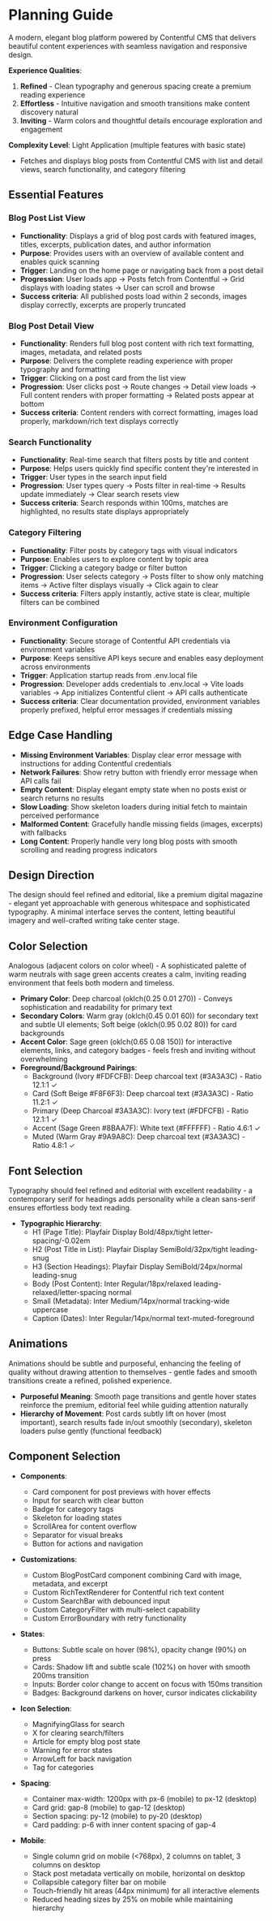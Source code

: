 # Planning Guide

A modern, elegant blog platform powered by Contentful CMS that delivers beautiful content experiences with seamless navigation and responsive design.

**Experience Qualities**:
1. **Refined** - Clean typography and generous spacing create a premium reading experience
2. **Effortless** - Intuitive navigation and smooth transitions make content discovery natural
3. **Inviting** - Warm colors and thoughtful details encourage exploration and engagement

**Complexity Level**: Light Application (multiple features with basic state)
  - Fetches and displays blog posts from Contentful CMS with list and detail views, search functionality, and category filtering

## Essential Features

### Blog Post List View
- **Functionality**: Displays a grid of blog post cards with featured images, titles, excerpts, publication dates, and author information
- **Purpose**: Provides users with an overview of available content and enables quick scanning
- **Trigger**: Landing on the home page or navigating back from a post detail
- **Progression**: User loads app → Posts fetch from Contentful → Grid displays with loading states → User can scroll and browse
- **Success criteria**: All published posts load within 2 seconds, images display correctly, excerpts are properly truncated

### Blog Post Detail View
- **Functionality**: Renders full blog post content with rich text formatting, images, metadata, and related posts
- **Purpose**: Delivers the complete reading experience with proper typography and formatting
- **Trigger**: Clicking on a post card from the list view
- **Progression**: User clicks post → Route changes → Detail view loads → Full content renders with proper formatting → Related posts appear at bottom
- **Success criteria**: Content renders with correct formatting, images load properly, markdown/rich text displays correctly

### Search Functionality
- **Functionality**: Real-time search that filters posts by title and content
- **Purpose**: Helps users quickly find specific content they're interested in
- **Trigger**: User types in the search input field
- **Progression**: User types query → Posts filter in real-time → Results update immediately → Clear search resets view
- **Success criteria**: Search responds within 100ms, matches are highlighted, no results state displays appropriately

### Category Filtering
- **Functionality**: Filter posts by category tags with visual indicators
- **Purpose**: Enables users to explore content by topic area
- **Trigger**: Clicking a category badge or filter button
- **Progression**: User selects category → Posts filter to show only matching items → Active filter displays visually → Click again to clear
- **Success criteria**: Filters apply instantly, active state is clear, multiple filters can be combined

### Environment Configuration
- **Functionality**: Secure storage of Contentful API credentials via environment variables
- **Purpose**: Keeps sensitive API keys secure and enables easy deployment across environments
- **Trigger**: Application startup reads from .env.local file
- **Progression**: Developer adds credentials to .env.local → Vite loads variables → App initializes Contentful client → API calls authenticate
- **Success criteria**: Clear documentation provided, environment variables properly prefixed, helpful error messages if credentials missing

## Edge Case Handling

- **Missing Environment Variables**: Display clear error message with instructions for adding Contentful credentials
- **Network Failures**: Show retry button with friendly error message when API calls fail
- **Empty Content**: Display elegant empty state when no posts exist or search returns no results
- **Slow Loading**: Show skeleton loaders during initial fetch to maintain perceived performance
- **Malformed Content**: Gracefully handle missing fields (images, excerpts) with fallbacks
- **Long Content**: Properly handle very long blog posts with smooth scrolling and reading progress indicators

## Design Direction

The design should feel refined and editorial, like a premium digital magazine - elegant yet approachable with generous whitespace and sophisticated typography. A minimal interface serves the content, letting beautiful imagery and well-crafted writing take center stage.

## Color Selection

Analogous (adjacent colors on color wheel) - A sophisticated palette of warm neutrals with sage green accents creates a calm, inviting reading environment that feels both modern and timeless.

- **Primary Color**: Deep charcoal (oklch(0.25 0.01 270)) - Conveys sophistication and readability for primary text
- **Secondary Colors**: Warm gray (oklch(0.45 0.01 60)) for secondary text and subtle UI elements; Soft beige (oklch(0.95 0.02 80)) for card backgrounds
- **Accent Color**: Sage green (oklch(0.65 0.08 150)) for interactive elements, links, and category badges - feels fresh and inviting without overwhelming
- **Foreground/Background Pairings**:
  - Background (Ivory #FDFCFB): Deep charcoal text (#3A3A3C) - Ratio 12.1:1 ✓
  - Card (Soft Beige #F8F6F3): Deep charcoal text (#3A3A3C) - Ratio 11.2:1 ✓
  - Primary (Deep Charcoal #3A3A3C): Ivory text (#FDFCFB) - Ratio 12.1:1 ✓
  - Accent (Sage Green #8BAA7F): White text (#FFFFFF) - Ratio 4.6:1 ✓
  - Muted (Warm Gray #9A9A8C): Deep charcoal text (#3A3A3C) - Ratio 4.8:1 ✓

## Font Selection

Typography should feel refined and editorial with excellent readability - a contemporary serif for headings adds personality while a clean sans-serif ensures effortless body text reading.

- **Typographic Hierarchy**:
  - H1 (Page Title): Playfair Display Bold/48px/tight letter-spacing/-0.02em
  - H2 (Post Title in List): Playfair Display SemiBold/32px/tight leading-snug
  - H3 (Section Headings): Playfair Display SemiBold/24px/normal leading-snug
  - Body (Post Content): Inter Regular/18px/relaxed leading-relaxed/letter-spacing normal
  - Small (Metadata): Inter Medium/14px/normal tracking-wide uppercase
  - Caption (Dates): Inter Regular/14px/normal text-muted-foreground

## Animations

Animations should be subtle and purposeful, enhancing the feeling of quality without drawing attention to themselves - gentle fades and smooth transitions create a refined, polished experience.

- **Purposeful Meaning**: Smooth page transitions and gentle hover states reinforce the premium, editorial feel while guiding attention naturally
- **Hierarchy of Movement**: Post cards subtly lift on hover (most important), search results fade in/out smoothly (secondary), skeleton loaders pulse gently (functional feedback)

## Component Selection

- **Components**: 
  - Card component for post previews with hover effects
  - Input for search with clear button
  - Badge for category tags
  - Skeleton for loading states
  - ScrollArea for content overflow
  - Separator for visual breaks
  - Button for actions and navigation
  
- **Customizations**: 
  - Custom BlogPostCard component combining Card with image, metadata, and excerpt
  - Custom RichTextRenderer for Contentful rich text content
  - Custom SearchBar with debounced input
  - Custom CategoryFilter with multi-select capability
  - Custom ErrorBoundary with retry functionality
  
- **States**: 
  - Buttons: Subtle scale on hover (98%), opacity change (90%) on press
  - Cards: Shadow lift and subtle scale (102%) on hover with smooth 200ms transition
  - Inputs: Border color change to accent on focus with 150ms transition
  - Badges: Background darkens on hover, cursor indicates clickability
  
- **Icon Selection**: 
  - MagnifyingGlass for search
  - X for clearing search/filters
  - Article for empty blog post state
  - Warning for error states
  - ArrowLeft for back navigation
  - Tag for categories
  
- **Spacing**: 
  - Container max-width: 1200px with px-6 (mobile) to px-12 (desktop)
  - Card grid: gap-8 (mobile) to gap-12 (desktop)
  - Section spacing: py-12 (mobile) to py-20 (desktop)
  - Card padding: p-6 with inner content spacing of gap-4
  
- **Mobile**: 
  - Single column grid on mobile (<768px), 2 columns on tablet, 3 columns on desktop
  - Stack post metadata vertically on mobile, horizontal on desktop
  - Collapsible category filter bar on mobile
  - Touch-friendly hit areas (44px minimum) for all interactive elements
  - Reduced heading sizes by 25% on mobile while maintaining hierarchy
